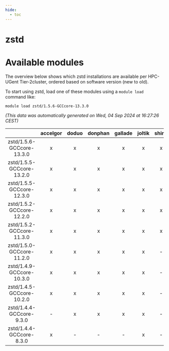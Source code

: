 ```yaml
---
hide:
  - toc
---
```


zstd
====

# Available modules


The overview below shows which zstd installations are available per HPC-UGent Tier-2cluster, ordered based on software version (new to old).

To start using zstd, load one of these modules using a `module load` command like:

```shell
module load zstd/1.5.6-GCCcore-13.3.0
```

*(This data was automatically generated on Wed, 04 Sep 2024 at 16:27:26 CEST)*  

| |accelgor|doduo|donphan|gallade|joltik|shinx|skitty|
| :---: | :---: | :---: | :---: | :---: | :---: | :---: | :---: |
|zstd/1.5.6-GCCcore-13.3.0|x|x|x|x|x|x|x|
|zstd/1.5.5-GCCcore-13.2.0|x|x|x|x|x|x|x|
|zstd/1.5.5-GCCcore-12.3.0|x|x|x|x|x|x|x|
|zstd/1.5.2-GCCcore-12.2.0|x|x|x|x|x|x|x|
|zstd/1.5.2-GCCcore-11.3.0|x|x|x|x|x|x|x|
|zstd/1.5.0-GCCcore-11.2.0|x|x|x|x|x|-|x|
|zstd/1.4.9-GCCcore-10.3.0|x|x|x|x|x|-|x|
|zstd/1.4.5-GCCcore-10.2.0|x|x|x|x|x|-|x|
|zstd/1.4.4-GCCcore-9.3.0|-|x|x|x|x|-|x|
|zstd/1.4.4-GCCcore-8.3.0|x|-|-|-|x|-|-|
